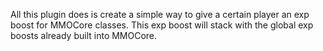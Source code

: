 All this plugin does is create a simple way to give a certain player an exp boost for MMOCore classes. This exp boost will stack with the global exp boosts already built into MMOCore.
